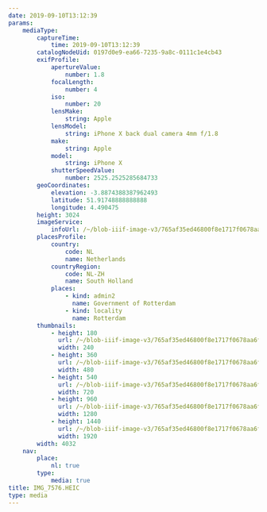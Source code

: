 ```yaml
---
date: 2019-09-10T13:12:39
params:
    mediaType:
        captureTime:
            time: 2019-09-10T13:12:39
        catalogNodeUid: 0197d0e9-ea66-7235-9a8c-0111c1e4cb43
        exifProfile:
            apertureValue:
                number: 1.8
            focalLength:
                number: 4
            iso:
                number: 20
            lensMake:
                string: Apple
            lensModel:
                string: iPhone X back dual camera 4mm f/1.8
            make:
                string: Apple
            model:
                string: iPhone X
            shutterSpeedValue:
                number: 2525.2525285684733
        geoCoordinates:
            elevation: -3.8874388387962493
            latitude: 51.91748888888888
            longitude: 4.490475
        height: 3024
        imageService:
            infoUrl: /~/blob-iiif-image-v3/765af35ed46800f8e1717f0678aa6f5f38dd26ce59d8ea3008c10431ee11df1c/info.json
        placesProfile:
            country:
                code: NL
                name: Netherlands
            countryRegion:
                code: NL-ZH
                name: South Holland
            places:
                - kind: admin2
                  name: Government of Rotterdam
                - kind: locality
                  name: Rotterdam
        thumbnails:
            - height: 180
              url: /~/blob-iiif-image-v3/765af35ed46800f8e1717f0678aa6f5f38dd26ce59d8ea3008c10431ee11df1c/full/240%2C180/0/default.jpg
              width: 240
            - height: 360
              url: /~/blob-iiif-image-v3/765af35ed46800f8e1717f0678aa6f5f38dd26ce59d8ea3008c10431ee11df1c/full/480%2C360/0/default.jpg
              width: 480
            - height: 540
              url: /~/blob-iiif-image-v3/765af35ed46800f8e1717f0678aa6f5f38dd26ce59d8ea3008c10431ee11df1c/full/720%2C540/0/default.jpg
              width: 720
            - height: 960
              url: /~/blob-iiif-image-v3/765af35ed46800f8e1717f0678aa6f5f38dd26ce59d8ea3008c10431ee11df1c/full/1280%2C960/0/default.jpg
              width: 1280
            - height: 1440
              url: /~/blob-iiif-image-v3/765af35ed46800f8e1717f0678aa6f5f38dd26ce59d8ea3008c10431ee11df1c/full/1920%2C1440/0/default.jpg
              width: 1920
        width: 4032
    nav:
        place:
            nl: true
        type:
            media: true
title: IMG_7576.HEIC
type: media
---
```

